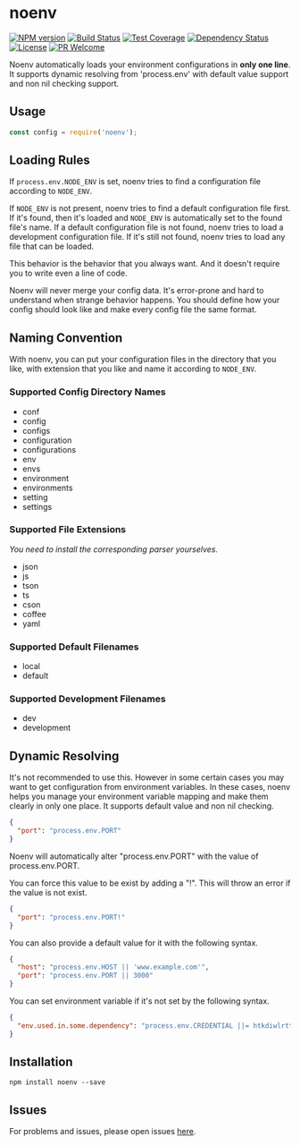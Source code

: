 # noenv
[![NPM version][npm-image]][npm-url]
[![Build Status][travis-image]][travis-url]
[![Test Coverage][cov-image]][cov-url]
[![Dependency Status][daviddm-image]][daviddm-url]
[![License][license-image]][license-url]
[![PR Welcome][pr-image]][pr-url]

Noenv automatically loads your environment configurations in **only one line**.
It supports dynamic resolving from 'process.env' with default value support and non nil checking support.

## Usage

```javascript
const config = require('noenv');
```

## Loading Rules

If `process.env.NODE_ENV` is set, noenv tries to find a configuration file according to `NODE_ENV`.

If `NODE_ENV` is not present, noenv tries to find a default configuration file first. If it's found, then it's loaded and `NODE_ENV` is automatically set to the found file's name. If a default configuration file is not found, noenv tries to load a development configuration file. If it's still not found, noenv tries to load any file that can be loaded.

This behavior is the behavior that you always want. And it doesn't require you to write even a line of code.

Noenv will never merge your config data. It's error-prone and hard to understand when strange behavior happens.
You should define how your config should look like and make every config file the same format.

## Naming Convention

With noenv, you can put your configuration files in the directory that you like, with extension that you like and name it according to `NODE_ENV`.

### Supported Config Directory Names

* conf
* config
* configs
* configuration
* configurations
* env
* envs
* environment
* environments
* setting
* settings

### Supported File Extensions

_You need to install the corresponding parser yourselves._

* json
* js
* tson
* ts
* cson
* coffee
* yaml

### Supported Default Filenames

* local
* default

### Supported Development Filenames

* dev
* development

## Dynamic Resolving

It's not recommended to use this. However in some certain cases you may want to get configuration from environment variables.
In these cases, noenv helps you manage your environment variable mapping and make them clearly in only one place.
It supports default value and non nil checking.

```json
{
  "port": "process.env.PORT"
}
```

Noenv will automatically alter "process.env.PORT" with the value of process.env.PORT.

You can force this value to be exist by adding a "!". This will throw an error if the value is not exist.

```json
{
  "port": "process.env.PORT!"
}
```

You can also provide a default value for it with the following syntax.

```json
{
  "host": "process.env.HOST || 'www.example.com'",
  "port": "process.env.PORT || 3000"
}
```

You can set environment variable if it's not set by the following syntax.

```json
{
  "env.used.in.some.dependency": "process.env.CREDENTIAL ||= htkdiwlrtt6"
}
```

## Installation

```
npm install noenv --save
```

## Issues

For problems and issues, please open issues [here](https://github.com/zhangkaiyulw/noenv/issues).

[npm-image]: https://badge.fury.io/js/noenv.svg
[npm-url]: https://npmjs.org/package/noenv
[travis-image]: https://travis-ci.org/zhangkaiyulw/noenv.svg?branch=master
[travis-url]: https://travis-ci.org/zhangkaiyulw/noenv
[cov-image]: https://codecov.io/gh/zhangkaiyulw/noenv/branch/master/graph/badge.svg
[cov-url]: https://codecov.io/gh/zhangkaiyulw/noenv
[daviddm-image]: https://david-dm.org/zhangkaiyulw/noenv.svg?theme=shields.io
[daviddm-url]: https://david-dm.org/zhangkaiyulw/noenv
[license-image]: https://img.shields.io/github/license/zhangkaiyulw/noenv.svg
[license-url]: https://github.com/zhangkaiyulw/noenv/blob/master/LICENSE
[pr-image]: https://img.shields.io/badge/PRs-welcome-brightgreen.svg
[pr-url]: https://github.com/zhangkaiyulw/noenv/blob/master/CONTRIBUTING.md
